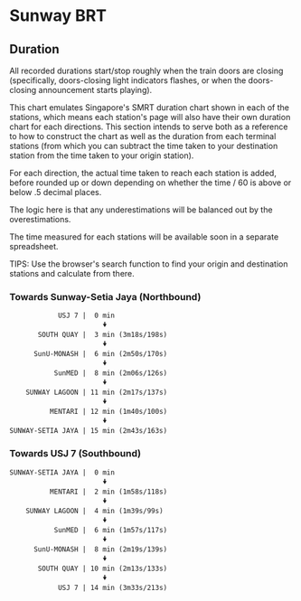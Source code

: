 # Sunway BRT

## Duration

All recorded durations start/stop roughly when the train doors are closing (specifically, doors-closing light indicators flashes, or when the doors-closing announcement starts playing).

This chart emulates Singapore's SMRT duration chart shown in each of the stations, which means each station's page will also have their own duration chart for each directions. This section intends to serve both as a reference to how to construct the chart as well as the duration from each terminal stations (from which you can subtract the time taken to your destination station from the time taken to your origin station).

For each direction, the actual time taken to reach each station is added, before rounded up or down depending on whether the time / 60 is above or below .5 decimal places.

The logic here is that any underestimations will be balanced out by the overestimations.

The time measured for each stations will be available soon in a separate spreadsheet.

TIPS: Use the browser's search function to find your origin and destination stations and calculate from there.

### Towards Sunway-Setia Jaya (Northbound)

```
            USJ 7 |  0 min
                       🠟
       SOUTH QUAY |  3 min (3m18s/198s)
                       🠟
      SunU-MONASH |  6 min (2m50s/170s)
                       🠟
           SunMED |  8 min (2m06s/126s)
                       🠟
    SUNWAY LAGOON | 11 min (2m17s/137s)
                       🠟
          MENTARI | 12 min (1m40s/100s)
                       🠟
SUNWAY-SETIA JAYA | 15 min (2m43s/163s)
```

### Towards USJ 7 (Southbound)

```
SUNWAY-SETIA JAYA |  0 min
                       🠟
          MENTARI |  2 min (1m58s/118s)
                       🠟
    SUNWAY LAGOON |  4 min (1m39s/99s)
                       🠟
           SunMED |  6 min (1m57s/117s)
                       🠟
      SunU-MONASH |  8 min (2m19s/139s)
                       🠟
       SOUTH QUAY | 10 min (2m13s/133s)
                       🠟
            USJ 7 | 14 min (3m33s/213s)
```
